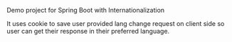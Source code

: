 Demo project for Spring Boot with Internationalization

It uses cookie to save user provided lang change request on client side so user can get their response in their preferred language.
